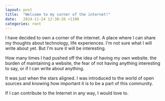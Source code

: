 ```yaml
---
layout: post
title:  "Welcome to my corner of the internet!"
date:   2024-11-24 12:30:26 +1100
categories: rant
---
```


I have decided to own a corner of the internet. A place where I can share my thoughts about technology, life experiences.
I'm not sure what I will write about yet. But I'm sure it will be interesting.

How many times I had pushed off the idea of having my own website.
the burden of maintaining a website, the fear of not having anything interesting to say, or if I can write about anything.

It was just when the stars aligned. I was introduced to the world of open sources and knowing how important it is to be a part of this community.

If I can contribute to the Internet in any way, I would love to.

